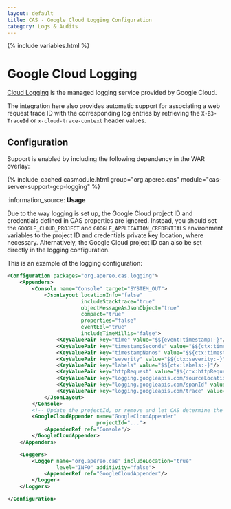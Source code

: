 ```yaml
---
layout: default
title: CAS - Google Cloud Logging Configuration
category: Logs & Audits
---
```


{% include variables.html %}

# Google Cloud Logging

[Cloud Logging](https://cloud.google.com/logging/) is the managed logging service provided by Google Cloud.

The integration here also provides automatic support for associating a web request trace ID with the corresponding log entries
by retrieving the `X-B3-TraceId` or `x-cloud-trace-context` header values.

## Configuration

Support is enabled by including the following dependency in the WAR overlay:

{% include_cached casmodule.html group="org.apereo.cas" module="cas-server-support-gcp-logging" %}

<div class="alert alert-info">:information_source: <strong>Usage</strong><p>
Due to the way logging is set up, the Google Cloud project ID and credentials 
defined in CAS properties are ignored. Instead, you should set the <code>GOOGLE_CLOUD_PROJECT</code> 
and <code>GOOGLE_APPLICATION_CREDENTIALS</code> environment variables to the project ID and credentials 
private key location, where necessary. Alternatively, the Google Cloud project ID can also be set directly
in the logging configuration.</p></div>

This is an example of the logging configuration:

```xml
<Configuration packages="org.apereo.cas.logging">
    <Appenders>
        <Console name="Console" target="SYSTEM_OUT">
            <JsonLayout locationInfo="false"
                        includeStacktrace="true"
                        objectMessageAsJsonObject="true"
                        compact="true"
                        properties="false"
                        eventEol="true"
                        includeTimeMillis="false">
                <KeyValuePair key="time" value="$${event:timestamp:-}"/>
                <KeyValuePair key="timestampSeconds" value="$${ctx:timestampSeconds:-}"/>
                <KeyValuePair key="timestampNanos" value="$${ctx:timestampNanos:-}"/>
                <KeyValuePair key="severity" value="$${ctx:severity:-}"/>
                <KeyValuePair key="labels" value="$${ctx:labels:-}"/>
                <KeyValuePair key="httpRequest" value="$${ctx:httpRequest:-}"/>
                <KeyValuePair key="logging.googleapis.com/sourceLocation" value="$${ctx:sourceLocation:-}"/>
                <KeyValuePair key="logging.googleapis.com/spanId" value="$${ctx:spanId:-}"/>
                <KeyValuePair key="logging.googleapis.com/trace" value="$${ctx:traceId:-}"/>
            </JsonLayout>
        </Console>
        <!-- Update the projectId, or remove and let CAS determine the project id automatically -->
        <GoogleCloudAppender name="GoogleCloudAppender" 
                             projectId="...">
            <AppenderRef ref="Console"/>
        </GoogleCloudAppender>
    </Appenders>

    <Loggers>
        <Logger name="org.apereo.cas" includeLocation="true" 
                level="INFO" additivity="false">
            <AppenderRef ref="GoogleCloudAppender"/>
        </Logger>
    </Loggers>

</Configuration>
```

